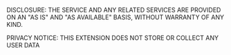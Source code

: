 DISCLOSURE:
THE SERVICE AND ANY RELATED SERVICES ARE PROVIDED ON AN "AS IS" AND "AS AVAILABLE" BASIS, WITHOUT WARRANTY OF ANY KIND.

PRIVACY NOTICE:
THIS EXTENSION DOES NOT STORE OR COLLECT ANY USER DATA
